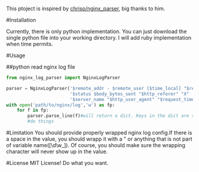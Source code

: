 This ptoject is inspired by [chriso/nginx_parser](https://github.com/chriso/nginx_parser), big thanks to him.

#Installation

Currently, there is only python implementation. You can just download the single python file into your working directory.
I will add ruby implementation when time permits.

#Usage

##python
read nginx log file

``` python
from nginx_log_parser import NginxLogParser

parser = NginxLogParser('$remote_addr - $remote_user [$time_local] "$request" ' + \
                        '$status $body_bytes_sent "$http_referer" "X" ' + \
                        '$server_name "$http_user_agent" "$request_time" "-X-" "$upstream_addr" "$upstream_response_time" "$bytes_sent" "$request_length" ') #feed a nginx log config 
with open('path/to/nginx/log','w') as fp:
    for f in fp:
        parser.parse_line(f)#will return a dict. Keys in the dict are the variable name in the nginx config, values are the real result in the log file
        #do things
```

#Limitation
You should provide properly wrapped nginx log config.If there is a space in the value, you should wrapp it with a " or anything that is not part of variable name([\d\w\_]). Of course, you should make sure the wrapping character will never show up in the value.

#License
MIT License! Do what you want.
